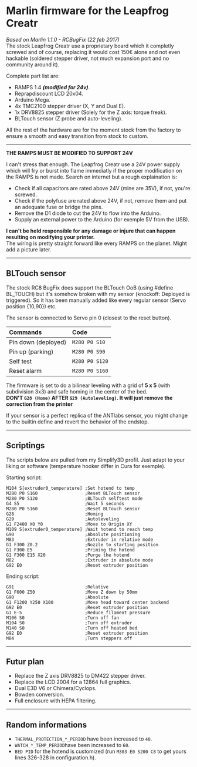 **Marlin firmware for the Leapfrog Creatr**
===

*Based on Marlin 1.1.0 - RCBugFix (22 feb 2017)*<br>
The stock Leapfrog Creatr use a proprietary board which it completly screwed and of course, replacing it would cost 150€ alone and not even hackable (soldered stepper driver, not much expansion port and no community around it).

Complete part list are:
- RAMPS 1.4 ***(modified for 24v)***.
- Reprapdiscount LCD 20x04.
- Arduino Mega.
- 4x TMC2100 stepper driver (X, Y and Dual E).
- 1x DRV8825 stepper driver (Solely for the Z axis: torque freak).
- BLTouch sensor (Z probe and auto-leveling).

All the rest of the hardware are for the moment stock from the factory to ensure a smooth and easy transition from stock to custom.

---
**THE RAMPS MUST BE MODIFIED TO SUPPORT 24V**


I can't stress that enough. The Leapfrog Creatr use a 24V power supply which will fry or burst into flame immediatly if the proper modification on the RAMPS is not made. Search on internet but a rough explaination is:
- Check if all capacitors are rated above 24V (mine are 35V), if not, you're screwed.
- Check if the polyfuse are rated above 24V, if not, remove them and put an adequate fuse or bridge the pins.
- Remove the D1 diode to cut the 24V to flow into the Arduino.
- Supply an external power to the Arduino (for exemple 5V from the USB).

**I can't be held responsible for any damage or injure that can happen resulting on modifying your printer.**<br>
The wiring is pretty straight forward like every RAMPS on the planet. Might add a picture later.

---
**BLTouch sensor**
---
The stock RC8 BugFix does support the BLTouch OoB (using #define BL_TOUCH) but it's somehow broken with my sensor (knockoff: Deployed is triggered). So it has been manually added like every regular sensor (Servo position {10,90}) etc.

The sensor is connected to Servo pin 0 (closest to the reset button).

|Commands|Code
|:--|:--
|Pin down (deployed)|`M280 P0 S10`
|Pin up (parking)|`M280 P0 S90`
|Self test|`M280 P0 S120`
|Reset alarm|`M280 P0 S160`

The firmware is set to do a bilinear leveling with a grid of **5 x 5** (with subdivision 3x3) and safe homing in the center of the bed.<br>
**DON'T `G28 (Home)` AFTER `G29 (Autoleveling)`. It will just remove the correction from the printer**

If your sensor is a perfect replica of the ANTlabs sensor, you might change to the builtin define and revert the behavior of the endstop.

---
**Scriptings**
---


The scripts below are pulled from my Simplify3D profil. Just adapt to your liking or software (temperature hooker differ in Cura for exemple).

Starting script:
```
M104 S[extruder0_temperature] ;Set hotend to temp
M280 P0 S160                  ;Reset BLTouch sensor
M280 P0 S120                  ;BLTouch selftest mode
G4 S5                         ;Wait 5 seconds
M280 P0 S160                  ;Reset BLTouch sensor
G28                           ;Homing
G29                           ;Autoleveling
G1 F2400 X0 Y0                ;Move to Origin XY
M109 S[extruder0_temperature] ;Wait hotend to reach temp
G90                           ;Absolute positioning
M83                           ;Extruder in relative mode
G1 F300 Z0.2                  ;Nozzle to starting position
G1 F300 E5                    ;Priming the hotend
G1 F300 E15 X20               ;Purge the hotend
M82                           ;Extruder in absolute mode
G92 E0                        ;Reset extruder position
```

Ending script:
```
G91	                          ;Relative
G1 F600 Z50                   ;Move Z down by 50mm
G90                           ;Absolute
G1 F1200 Y250 X100            ;Move head toward center backend
G92 E0                        ;Reset extruder position
G1 E-5                        ;Reduce filament pressure
M106 S0                       ;Turn off fan
M104 S0                       ;Turn off extruder
M140 S0                       ;Turn off heated bed
G92 E0                        ;Reset extruder position
M84                           ;Turn steppers off
```

---
**Futur plan**
---
- Replace the Z axis DRV8825 to DM422 stepper driver.
- Replace the LCD 2004 for a 12864 full graphics.
- Dual E3D V6 or Chimera/Cyclops.
- Bowden conversion.
- Full enclosure with HEPA filtering.

---
**Random informations**
---
- `THERMAL_PROTECTION_*_PERIOD` have been increased to `40`.
- `WATCH_*_TEMP_PERIOD`have been increased to `60`.
- `BED PID` for the hotend is customized (run `M303 E0 S200 C8` to get yours lines 326-328 in configuration.h).
